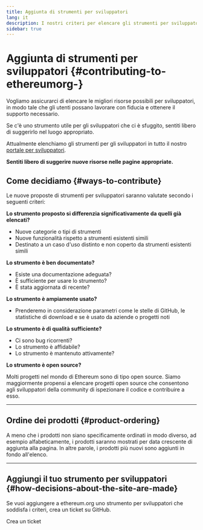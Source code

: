 ```yaml
---
title: Aggiunta di strumenti per sviluppatori
lang: it
description: I nostri criteri per elencare gli strumenti per sviluppatori su ethereum.org
sidebar: true
---
```


# Aggiunta di strumenti per sviluppatori {#contributing-to-ethereumorg-}

Vogliamo assicurarci di elencare le migliori risorse possibili per sviluppatori, in modo tale che gli utenti possano lavorare con fiducia e ottenere il supporto necessario.

Se c'è uno strumento utile per gli sviluppatori che ci è sfuggito, sentiti libero di suggerirlo nel luogo appropriato.

Attualmente elenchiamo gli strumenti per gli sviluppatori in tutto il nostro [portale per sviluppatori](/developers/).

**Sentiti libero di suggerire nuove risorse nelle pagine appropriate.**

## Come decidiamo {#ways-to-contribute}

Le nuove proposte di strumenti per sviluppatori saranno valutate secondo i seguenti criteri:

**Lo strumento proposto si differenzia significativamente da quelli già elencati?**

- Nuove categorie o tipi di strumenti
- Nuove funzionalità rispetto a strumenti esistenti simili
- Destinato a un caso d'uso distinto e non coperto da strumenti esistenti simili

**Lo strumento è ben documentato?**

- Esiste una documentazione adeguata?
- È sufficiente per usare lo strumento?
- È stata aggiornata di recente?

**Lo strumento è ampiamente usato?**

- Prenderemo in considerazione parametri come le stelle di GitHub, le statistiche di download e se è usato da aziende o progetti noti

**Lo strumento è di qualità sufficiente?**

- Ci sono bug ricorrenti?
- Lo strumento è affidabile?
- Lo strumento è mantenuto attivamente?

**Lo strumento è open source?**

Molti progetti nel mondo di Ethereum sono di tipo open source. Siamo maggiormente propensi a elencare progetti open source che consentono agli sviluppatori della community di ispezionare il codice e contribuire a esso.

---

## Ordine dei prodotti {#product-ordering}

A meno che i prodotti non siano specificamente ordinati in modo diverso, ad esempio alfabeticamente, i prodotti saranno mostrati per data crescente di aggiunta alla pagina. In altre parole, i prodotti più nuovi sono aggiunti in fondo all'elenco.

---

## Aggiungi il tuo strumento per sviluppatori {#how-decisions-about-the-site-are-made}

Se vuoi aggiungere a ethereum.org uno strumento per sviluppatori che soddisfa i criteri, crea un ticket su GitHub.

<ButtonLink to="https://github.com/ethereum/ethereum-org-website/issues/new?assignees=&labels=Type%3A+Feature&template=suggest_dev_tool.md&title=">
  Crea un ticket
</ButtonLink>
